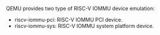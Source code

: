 QEMU provides two type of RISC-V IOMMU device emulation:
- riscv-iommu-pci: RISC-V IOMMU PCI device.
- riscv-iommu-sys: RISC-V IOMMU system platform device.
